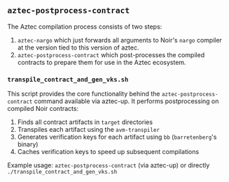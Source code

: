 ## `aztec-postprocess-contract`

The Aztec compilation process consists of two steps:
1. `aztec-nargo` which just forwards all arguments to Noir's `nargo` compiler at the version tied to this version of aztec.
2. `aztec-postprocess-contract` which post-processes the compiled contracts to prepare them for use in the Aztec ecosystem.

### `transpile_contract_and_gen_vks.sh`
This script provides the core functionality behind the `aztec-postprocess-contract` command available via aztec-up. It performs postprocessing on compiled Noir contracts:
1. Finds all contract artifacts in `target` directories
2. Transpiles each artifact using the `avm-transpiler`
3. Generates verification keys for each artifact using `bb` (`barretenberg`'s binary)
4. Caches verification keys to speed up subsequent compilations

Example usage: `aztec-postprocess-contract` (via aztec-up) or directly `./transpile_contract_and_gen_vks.sh`
